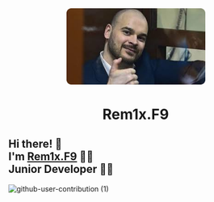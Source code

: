 <div align="center">
    <a href="https://github.com/Rem1xF9/Porfolio_DEMO" rel="noopener" target="_blank">
      <img width="275" src="images-round-corners.png" alt="Logo" />
    </a>
  </div>
  
  <h1 align="center">Rem1x.F9</h1>
  
  ## Hi there! 👋<br>I'm [Rem1x.F9](https://github.com/Rem1xF9/Porfolio_DEMO) 🦸‍♂️<br>Junior Developer 👨‍💻
![github-user-contribution (1)](https://github.com/user-attachments/assets/2ef529fc-12bd-4775-954e-728ae1250fc4)
